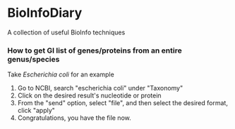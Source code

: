 BioInfoDiary
============

A collection of useful BioInfo techniques

### How to get GI list of genes/proteins from an entire genus/species

Take *Escherichia coli* for an example

1. Go to NCBI, search "escherichia coli" under "Taxonomy"
2. Click on the desired result's nucleotide or protein
3. From the "send" option, select "file", and then select the desired format, click "apply"
4. Congratulations, you have the file now.
